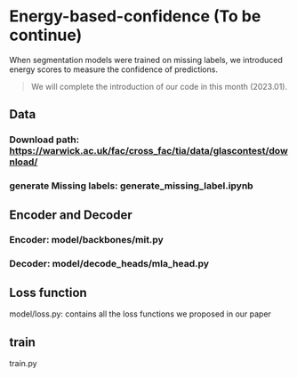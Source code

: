 # Energy-based-confidence (To be continue)
When segmentation models were trained on missing labels, we introduced energy scores to measure the confidence of predictions.

> We will complete the introduction of our code in this month (2023.01).

## Data

### Download path: https://warwick.ac.uk/fac/cross_fac/tia/data/glascontest/download/

### generate Missing labels: generate_missing_label.ipynb

## Encoder and Decoder

### Encoder: model/backbones/mit.py

### Decoder: model/decode_heads/mla_head.py

## Loss function

model/loss.py: contains all the loss functions we proposed in our paper

## train

train.py
